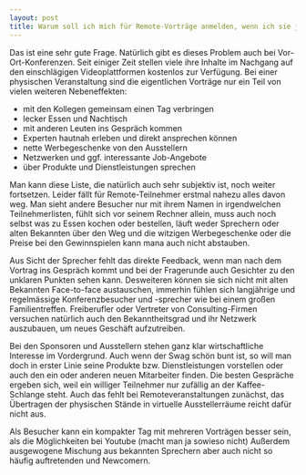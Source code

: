```yaml
---
layout: post
title: Warum soll ich mich für Remote-Vorträge anmelden, wenn ich sie jederzeit on Demand auf Youtube und Co. anschauen kann?
---
```


Das ist eine sehr gute Frage. Natürlich gibt es dieses Problem auch bei Vor-Ort-Konferenzen. Seit einiger Zeit stellen viele ihre Inhalte im Nachgang auf den einschlägigen Videoplattformen kostenlos zur Verfügung. Bei einer physischen Veranstaltung sind die eigentlichen Vorträge nur ein Teil von vielen weiteren Nebeneffekten:

* mit den Kollegen gemeinsam einen Tag verbringen
* lecker Essen und Nachtisch
* mit anderen Leuten ins Gespräch kommen
* Experten hautnah erleben und direkt ansprechen können
* nette Werbegeschenke von den Ausstellern
* Netzwerken und ggf. interessante Job-Angebote
* über Produkte und Dienstleistungen sprechen

Man kann diese Liste, die natürlich auch sehr subjektiv ist, noch weiter fortsetzen. Leider fällt für Remote-Teilnehmer erstmal nahezu alles davon weg. Man sieht andere Besucher nur mit ihrem Namen in irgendwelchen Teilnehmerlisten, fühlt sich vor seinem Rechner allein, muss auch noch selbst was zu Essen kochen oder bestellen, läuft weder Sprechern oder alten Bekannten über den Weg und die witzigen Werbegeschenke oder die Preise bei den Gewinnspielen kann mana auch nicht abstauben.

Aus Sicht der Sprecher fehlt das direkte Feedback, wenn man nach dem Vortrag ins Gespräch kommt und bei der Fragerunde auch Gesichter zu den unklaren Punkten sehen kann. Desweiteren können sie sich nicht mit alten Bekannten Face-to-face austauschen, immerhin fühlen sich langjährige und regelmässige Konferenzbesucher und -sprecher wie bei einem großen Familientreffen. Freiberufler oder Vertreter von Consulting-Firmen versuchen natürlich auch den Bekanntheitsgrad und ihr Netzwerk auszubauen, um neues Geschäft aufzutreiben.

Bei den Sponsoren und Ausstellern stehen ganz klar wirtschaftliche Interesse im Vordergrund. Auch wenn der Swag schön bunt ist, so will man doch in erster Linie seine Produkte bzw. Dienstleistungen vorstellen oder auch den ein oder anderen neuen Mitarbeiter finden. Die besten Gespräche ergeben sich, weil ein williger Teilnehmer nur zufällig an der Kaffee-Schlange steht. Auch das fehlt bei Remoteveranstaltungen zunächst, das Übertragen der physischen Stände in virtuelle Ausstellerräume reicht dafür nicht aus.

Als Besucher kann ein kompakter Tag mit mehreren Vorträgen besser sein, als die Möglichkeiten bei Youtube (macht man ja sowieso nicht)
Außerdem ausgewogene Mischung aus bekannten Sprechern aber auch nicht so häufig auftretenden und Newcomern.
